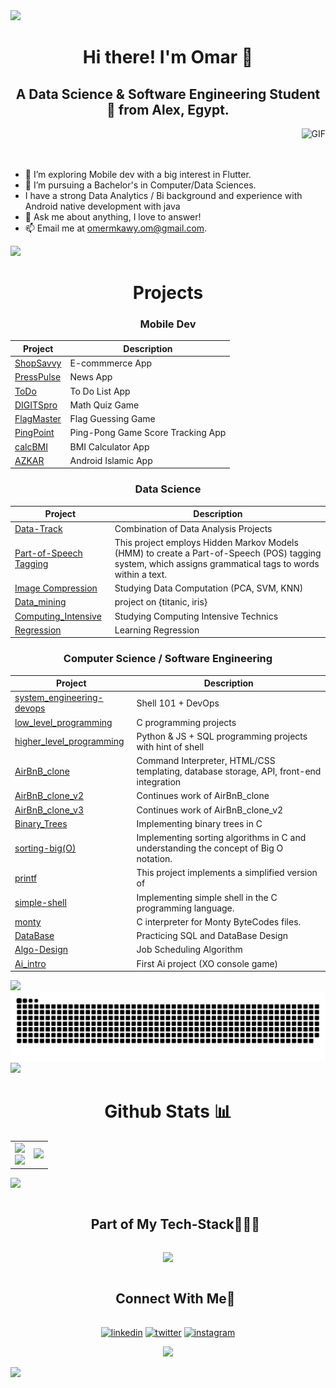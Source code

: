 

<!--horizontal divider(gradiant)-->
<img src="https://user-images.githubusercontent.com/73097560/115834477-dbab4500-a447-11eb-908a-139a6edaec5c.gif">
<h1 align="center" title="hehehe"> Hi there! I'm Omar 👋</h3>


<h2 align="center">
A Data Science & Software Engineering Student 🚀 from Alex, Egypt.
</h2>


  <img align="right" alt="GIF" src="https://i.pinimg.com/originals/e4/26/70/e426702edf874b181aced1e2fa5c6cde.gif" />


<br>
<br>
<br>

- 🌱 I’m exploring Mobile dev with a big interest in Flutter. 
- 💼 I’m pursuing a Bachelor's in Computer/Data Sciences.
- I have a strong Data Analytics / Bi background and experience with Android native development with java
- 💬 Ask me about anything, I love to answer!
- 📫 Email me at [omermkawy.om@gmail.com](mailto:omer.mkawy.om@gmail.com).


<!--horizontal divider(gradiant)-->
<img src="https://user-images.githubusercontent.com/73097560/115834477-dbab4500-a447-11eb-908a-139a6edaec5c.gif">


<h1 align="center">
Projects
</h1>

<div align="center">

### Mobile Dev
| Project | Description |
|---------|-------------|
| [ShopSavvy](https://github.com/omar546/ShopSavvy#readme) | E-commmerce App |
| [PressPulse](https://github.com/omar546/PressPulse#readme) | News App |
| [ToDo](https://github.com/omar546/To-Do#readme) | To Do List App |
| [DIGITSpro](https://github.com/omar546/digits_pro#readme) | Math Quiz Game |
| [FlagMaster](https://github.com/omar546/flag_master#readme) | Flag Guessing Game |
| [PingPoint](https://github.com/omar546/PingPoint/tree/master#readme) | Ping-Pong Game Score Tracking App |
| [calcBMI](https://github.com/omar546/calcBMI#readme) | BMI Calculator App |
| [AZKAR](https://github.com/omar546/azkar_app#readme) | Android Islamic App |


</div>

<div align="center">

### Data Science
| Project | Description |
|---------|-------------|
| [Data-Track](https://github.com/omar546/Data-Track) | Combination of Data Analysis Projects |
| [Part-of-Speech Tagging](https://github.com/omar546/Stochastic) | This project employs Hidden Markov Models (HMM) to create a Part-of-Speech (POS) tagging system, which assigns grammatical tags to words within a text. |
| [Image Compression](https://github.com/omar546/Computation) | Studying Data Computation (PCA, SVM, KNN) |
| [Data_mining](https://github.com/omar546/Data_mining) | project on {titanic, iris} |
| [Computing_Intensive](https://github.com/omar546/Computing_Intensive) | Studying Computing Intensive Technics |
| [Regression](https://github.com/omar546/Regression_learning) | Learning Regression |

</div>

<div align="center">

### Computer Science / Software Engineering
| Project | Description |
|---------|-------------|
| [system_engineering-devops](https://github.com/omar546/alx-system_engineering-devops) | Shell 101 + DevOps |
| [low_level_programming](https://github.com/omar546/alx-low_level_programming) | C programming projects |
| [higher_level_programming](https://github.com/omar546/alx-higher_level_programming) | Python & JS + SQL programming projects with hint of shell |
| [AirBnB_clone](https://github.com/omar546/AirBnB_clone) | Command Interpreter, HTML/CSS templating, database storage, API, front-end integration |
| [AirBnB_clone_v2](https://github.com/omar546/AirBnB_clone_v2) | Continues work of AirBnB_clone |
| [AirBnB_clone_v3](https://github.com/SeragAmged/AirBnB_clone_v3) | Continues work of AirBnB_clone_v2 |
| [Binary_Trees](https://github.com/omar546/binary_trees) | Implementing binary trees in C |
| [sorting-big(O)](https://github.com/omar546/sorting_algorithms) | Implementing sorting algorithms in C and understanding the concept of Big O notation.|
| [printf](https://github.com/omar546/printf) | This project implements a simplified version of |
| [simple-shell](https://github.com/SeragAmged/simple_shell) | Implementing simple shell in the C programming language.  |
| [monty](https://github.com/omar546/monty) | C interpreter for Monty ByteCodes files.  |
| [DataBase](https://github.com/omar546/DataBase) | Practicing SQL and DataBase Design |
| [Algo-Design](https://github.com/omar546/Algo-Design) | Job Scheduling Algorithm |
| [Ai_intro](https://github.com/omar546/Ai_intro) | First Ai project (XO console game) |

</div>


<!--horizontal divider(gradiant)-->
<img src="https://user-images.githubusercontent.com/73097560/115834477-dbab4500-a447-11eb-908a-139a6edaec5c.gif">



<!--- snake -->
<div align="center">
  <picture>
  <source
    media="(prefers-color-scheme: dark)"
    srcset="https://raw.githubusercontent.com/platane/snk/output/github-contribution-grid-snake-dark.svg"
  />
  <source
    media="(prefers-color-scheme: light)"
    srcset="https://raw.githubusercontent.com/platane/snk/output/github-contribution-grid-snake.svg"
  />
  <img
    alt="github contribution grid snake animation"
    src="https://raw.githubusercontent.com/platane/snk/output/github-contribution-grid-snake.svg"
  />
</picture>
</div>

<!--horizontal divider(gradiant)-->
<img src="https://user-images.githubusercontent.com/73097560/115834477-dbab4500-a447-11eb-908a-139a6edaec5c.gif">
 
</td>



<h1 align="center">
Github Stats 📊
</h1>

<table align="center" width="100%">
  <tr>
    <td width="50%" align="left">
            <img src="https://github-readme-stats.vercel.app/api?username=omar546&show_icons=true&theme=dark" /><br/>
      <img src="https://github-readme-streak-stats.herokuapp.com/?user=omar546&theme=dark&hide_border=false" /><br/>
    </td>
    <td width="50%" align="right">
      <img src="https://github-readme-stats.anuraghazra1.vercel.app/api/top-langs/?username=omar546&theme=dark&hide_border=false&no-bg=true&no-frame=true&langs_count=10" />
    </td>
  </tr>
</table>




<!--horizontal divider(gradiant)-->
<img src="https://user-images.githubusercontent.com/73097560/115834477-dbab4500-a447-11eb-908a-139a6edaec5c.gif">




<!--h1 without bottom border-->
<div id="user-content-toc">
  <ul align="center">
    <summary><h2 style="display: inline-block">Part of My Tech-Stack👨🏻‍💻</h2></summary>
  </ul>
</div>
<!--tech stack icons-->
<p align="center">
  <a href="https://skillicons.dev">
    <img src="https://skillicons.dev/icons?i=py,r,java,dart,flutter,androidstudio,vscode,firebase,c,bash,git,html,css,linux&perline=14" />
  </a>
</p>


<!-- Connect with me -->
<!--h2 without bottom border-->
<div id="user-content-toc">
  <ul align="center">
    <summary><h2 style="display: inline-block">Connect With Me🤝</h2></summary>
  </ul>
</div>

<!--icons and links-->
<p align="center">
<a href="https://www.linkedin.com/in/omar-mk/" target="blank"><img align="center" src="https://user-images.githubusercontent.com/88904952/234979284-68c11d7f-1acc-4f0c-ac78-044e1037d7b0.png" alt="linkedin" height="40" width="40" /></a>
<a href="https://twitter.com/omarmek58065204" target="blank"><img align="center" src="https://user-images.githubusercontent.com/88904952/234980676-61bfb021-ecc8-48f7-88e6-34c1b06c4a58.png" alt="twitter" height="40" width="40" /></a> 
<a href="https://www.instagram.com/omar_mekkawy.21/" target="blank"><img align="center" src="https://user-images.githubusercontent.com/88904952/234981169-2dd1e58f-4b7e-468c-8213-034ba62156c3.png" alt="instagram" height="40" width="40" /></a>

  
</p>


<!--profile visit count-->
<div align="center">
  
[![](https://visitcount.itsvg.in/api?id=omar546&icon=3&color=12)](https://visitcount.itsvg.in)
  
</div>

<!--horizontal divider(gradiant)-->
<img src="https://user-images.githubusercontent.com/73097560/115834477-dbab4500-a447-11eb-908a-139a6edaec5c.gif">

